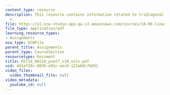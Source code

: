 ```yaml
---
content_type: resource
description: This resource contains information related to tridiagonal matrix of order
  n.
file: https://ol-ocw-studio-app-qa.s3.amazonaws.com/courses/18-06-linear-algebra-spring-2010/4d1ef28c0836e81caec9122a69c7b931_MIT18_06S10_pset7_s10_soln.pdf
file_type: application/pdf
learning_resource_types:
- Assignments
ocw_type: OCWFile
parent_title: Assignments
parent_type: CourseSection
resourcetype: Document
title: MIT18_06S10_pset7_s10_soln.pdf
uid: 4d1ef28c-0836-e81c-aec9-122a69c7b931
video_files:
  video_thumbnail_file: null
video_metadata:
  youtube_id: null
---
```

